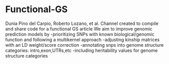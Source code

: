 # Functional-GS
Dunia Pino del Carpio, Roberto Lozano, et al.
Channel created to compile and share code for a functional GS article
We aim to improve genomic prediction models by
-prioritizing SNPs with known biological/genomic function and following a multikernel approach
-adjusting kinship matrices with an LD weight/score correction
-annotating snps into genome structure categories: intro,exon,UTRs,etc
-including heritability values for genome structure categories

